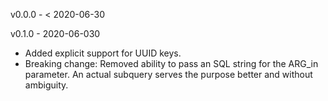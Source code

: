 v0.0.0 - < 2020-06-30

v0.1.0 - 2020-06-030

  * Added explicit support for UUID keys.
  * Breaking change: Removed ability to pass an SQL string for the ARG_in parameter. An actual subquery serves the purpose better and without ambiguity.
